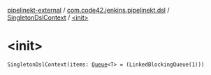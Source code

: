 [pipelinekt-external](../../index.md) / [com.code42.jenkins.pipelinekt.dsl](../index.md) / [SingletonDslContext](index.md) / [&lt;init&gt;](./-init-.md)

# &lt;init&gt;

`SingletonDslContext(items: `[`Queue`](https://docs.oracle.com/javase/6/docs/api/java/util/Queue.html)`<T> = (LinkedBlockingQueue(1)))`